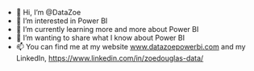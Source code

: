 - 👋 Hi, I’m @DataZoe
- 👀 I’m interested in Power BI
- 🌱 I’m currently learning more and more about Power BI
- 💞️ I’m wanting to share what I know about Power BI
- 📫 You can find me at my website www.datazoepowerbi.com and my LinkedIn, https://www.linkedin.com/in/zoedouglas-data/

<!---
DataZoe/DataZoe is a ✨ special ✨ repository because its `README.md` (this file) appears on your GitHub profile.
You can click the Preview link to take a look at your changes.
--->
